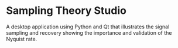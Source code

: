 # Sampling Theory Studio
 A desktop application using Python and Qt that illustrates the signal sampling and recovery showing the importance and validation of the Nyquist rate.
